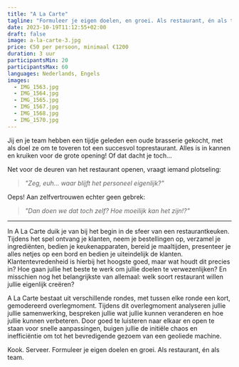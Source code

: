 ```yaml
---
title: "A La Carte"
tagline: "Formuleer je eigen doelen, en groei. Als restaurant, én als team."
date: 2023-10-19T11:12:55+02:00
draft: false
image: a-la-carte-3.jpg
price: €50 per persoon, minimaal €1200
duration: 3 uur
participantsMin: 20
participantsMax: 60
languages: Nederlands, Engels
images:
  - IMG_1563.jpg
  - IMG_1564.jpg
  - IMG_1565.jpg
  - IMG_1567.jpg
  - IMG_1568.jpg
  - IMG_1570.jpg
---
```


Jij en je team hebben een tijdje geleden een oude brasserie gekocht, met als doel ze om te toveren tot een succesvol toprestaurant. Alles is in kannen en kruiken voor de grote opening! Of dat dacht je toch...

<!--more-->

Net voor de deuren van het restaurant openen, vraagt iemand plotseling:

> _"Zeg, euh... waar blijft het personeel eigenlijk?"_

Oeps! Aan zelfvertrouwen echter geen gebrek:

> _"Dan doen we dat toch zelf? Hoe moeilijk kan het zijn!?"_

----

In A La Carte duik je van bij het begin in de sfeer van een restaurantkeuken. Tijdens het spel ontvang je klanten, neem je bestellingen op, verzamel je ingrediënten, bedien je keukenapparaten, bereid je maaltijden, presenteer je alles netjes op een bord en bedien je uiteindelijk de klanten. Klantentevredenheid is hierbij het hoogste goed, maar wat houdt dit precies in? Hoe gaan jullie het beste te werk om jullie doelen te verwezenlijken? En misschien nog het belangrijkste van allemaal: welk soort restaurant willen jullie eigenlijk creëren?

A La Carte bestaat uit verschillende rondes, met tussen elke ronde een kort, gemodereerd overlegmoment. Tijdens dit overlegmoment analyseren jullie jullie samenwerking, bespreken jullie wat jullie kunnen veranderen en hoe jullie kunnen verbeteren. Door goed te luisteren naar elkaar en open te staan voor snelle aanpassingen, buigen jullie de initiële chaos en inefficiëntie om tot het bevredigende gezoem van een geoliede machine.

Kook. Serveer. Formuleer je eigen doelen en groei. Als restaurant, én als team.
